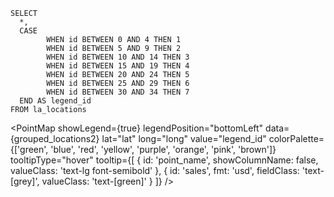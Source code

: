 ```grouped_locations2
SELECT 
  *, 
  CASE 
		WHEN id BETWEEN 0 AND 4 THEN 1
		WHEN id BETWEEN 5 AND 9 THEN 2
		WHEN id BETWEEN 10 AND 14 THEN 3
		WHEN id BETWEEN 15 AND 19 THEN 4
		WHEN id BETWEEN 20 AND 24 THEN 5
		WHEN id BETWEEN 25 AND 29 THEN 6
		WHEN id BETWEEN 30 AND 34 THEN 7
  END AS legend_id
FROM la_locations
```	
  
  <PointMap
		showLegend={true}
		legendPosition="bottomLeft"
		data={grouped_locations2}
		lat="lat"
		long="long"
		value="legend_id"
		colorPalette={['green', 'blue', 'red', 'yellow', 'purple', 'orange', 'pink', 'brown']}
		tooltipType="hover"
		tooltip={[
			{ id: 'point_name', showColumnName: false, valueClass: 'text-lg font-semibold' },
			{ id: 'sales', fmt: 'usd', fieldClass: 'text-[grey]', valueClass: 'text-[green]' }
		]}
	/>